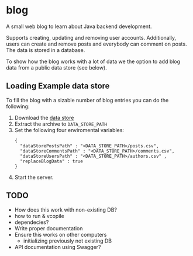 # blog
A small web blog to learn about Java backend development.

Supports creating, updating and removing user accounts. Additionally, users can create and remove posts and everybody can comment on posts. The data is stored in a database. 

To show how the blog works with a lot of data we the option to add blog data from a public data store (see below).

## Loading Example data store
To fill the blog with a sizable number of blog entries you can do the following:

1. Download the [data store](https://www.kaggle.com/datasets/lakritidis/identifying-influential-bloggers-techcrunch)
1. Extract the archive to `DATA_STORE_PATH`
1. Set the following four enviromental variables: 
      ```
      {
        "dataStorePostsPath" : "<DATA_STORE_PATH>/posts.csv",
        "dataStoreCommentsPath" : "<DATA_STORE_PATH>/comments.csv",
        "dataStoreUsersPath" : "<DATA_STORE_PATH>/authors.csv" ,
        "replaceBlogData" : true
      }
      ```
1. Start the server.

## TODO
- How does this work with non-existing DB?
- how to run & vcopile
- dependecies?
- Write proper documentation
- Ensure this works on other computers 
  - initializing previously not existing DB
- API documentation using Swagger?
